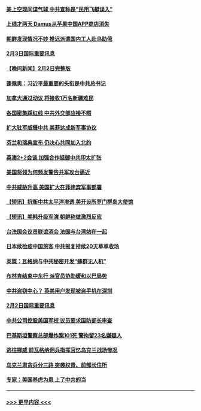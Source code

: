 #### [美上空现间谍气球 中共宣称是“民用飞艇误入”](../pages/prog202/a103641060.md?t=02040043) 
#### [上线才两天 Damus从苹果中国APP商店消失](../pages/prog202/a103641086.md?t=02040043) 
#### [朝鲜发现情况不妙 推迟派遣国内工人赴乌助俄](../pages/prog202/a103641070.md?t=02040043) 
#### [2月3日国际重要讯息](../pages/prog202/a103641118.md?t=02040043) 
#### [【晚间新闻】2月2日完整版](../pages/prog202/a103640932.md?t=02040043) 
#### [蓬佩奥：习近平最重要的头衔是中共总书记](../pages/prog202/a103640883.md?t=02040043) 
#### [加拿大通过动议 将接收1万名新疆难民](../pages/prog202/a103640886.md?t=02040043) 
#### [各国密集踩红线 中共外交部应接不暇](../pages/prog202/a103640801.md?t=02040043) 
#### [扩大驻军威慑中共 美菲达成新军事协议](../pages/prog202/a103640789.md?t=02040043) 
#### [芬兰和瑞典宣布 仍决心共同加入北约](../pages/prog202/a103640791.md?t=02040043) 
#### [英澳2+2会谈 加强合作抵御中共印太扩张](../pages/prog202/a103640790.md?t=02040043) 
#### [美国将领为何频发警告共军攻台逼近](../pages/prog202/a103640721.md?t=02040043) 
#### [中共威胁升高 美国扩大在菲律宾军事部署](../pages/prog202/a103640583.md?t=02040043) 
#### [【短讯】抗衡中共太平洋渗透 美开设所罗门群岛大使馆](../pages/prog202/a103640581.md?t=02040043) 
#### [【短讯】美韩升级军演 朝鲜称做激烈反应](../pages/prog202/a103640582.md?t=02040043) 
#### [台法国会议员联谊酒会 法国与台湾站在一起](../pages/prog202/a103640586.md?t=02040043) 
#### [日本续检疫中国旅客 中共报复持续20天草草收场](../pages/prog202/a103640446.md?t=02040043) 
#### [英媒：瓦格纳与中共秘密开发“蜂群无人机”](../pages/prog202/a103640301.md?t=02040043) 
#### [布林肯结束中东行 派官员协助缓和以巴局势](../pages/prog202/a103640313.md?t=02040043) 
#### [中共盗窃中心？ 英美用户发现被盗手机在深圳](../pages/prog202/a103640295.md?t=02040043) 
#### [2月2日国际重要讯息](../pages/prog202/a103640311.md?t=02040043) 
#### [中共公司控股美国军校 议员要求国防部长审查](../pages/prog202/a103640290.md?t=02040043) 
#### [巴基斯坦警察总部爆炸案101死 警拘留23名嫌疑人](../pages/prog202/a103640241.md?t=02040043) 
#### [逃往挪威 前瓦格纳佣兵指挥官忆乌克兰战场惨况](../pages/prog202/a103640217.md?t=02040043) 
#### [乌克兰肃贪兵分三路 突袭权贵、前部长住所](../pages/prog202/a103640197.md?t=02040043) 
#### [专家：美国养虎为患 上了中共的当](../pages/prog202/a103640192.md?t=02040043) 

----
#### [ >>> 更早内容 <<< ](../indexes/prog202-earlier.md)
